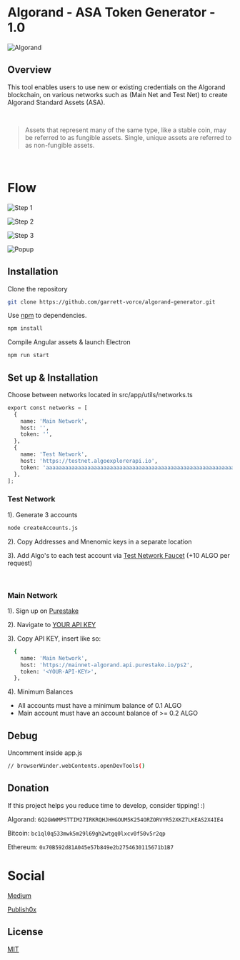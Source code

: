 # Algorand - ASA Token Generator - 1.0

![Algorand](https://www.algorand.com/assets/media-kit/logos/full/png/algorand_full_logo_white.png)

## Overview

This tool enables users to use new or existing credentials on the Algorand blockchain, on various networks such as (Main Net and Test Net) to create Algorand Standard Assets (ASA).

<br/>

> Assets that represent many of the same type, like a stable coin, may be referred to as fungible assets. Single, unique assets are referred to as non-fungible assets.

<br/>

# Flow

![Step 1](https://raw.githubusercontent.com/garrett-vorce/algorand-generator/master/src/assets/steps/1/1.png)

![Step 2](https://raw.githubusercontent.com/garrett-vorce/algorand-generator/master/src/assets/steps/2/2.png)

![Step 3](https://raw.githubusercontent.com/garrett-vorce/algorand-generator/master/src/assets/steps/3/3.png)

![Popup](https://raw.githubusercontent.com/garrett-vorce/algorand-generator/master/src/assets/algoExplorer/popup.png)

## Installation

Clone the repository

```bash
git clone https://github.com/garrett-vorce/algorand-generator.git
```

Use [npm](https://www.npmjs.com/) to dependencies.

```bash
npm install
```

Compile Angular assets & launch Electron

```bash
npm run start
```

## Set up & Installation

Choose between networks located in src/app/utils/networks.ts

```python
export const networks = [
  {
    name: 'Main Network',
    host: '',
    token: '',
  },
  {
    name: 'Test Network',
    host: 'https://testnet.algoexplorerapi.io',
    token: 'aaaaaaaaaaaaaaaaaaaaaaaaaaaaaaaaaaaaaaaaaaaaaaaaaaaaaaaaaaaaaaaa',
  },
];

```

### Test Network

1). Generate 3 accounts

```bash
node createAccounts.js
```

2). Copy Addresses and Mnenomic keys in a separate location

3). Add Algo's to each test account via [Test Network Faucet](https://bank.testnet.algorand.network/) (+10 ALGO per request)

<br />

### Main Network

1). Sign up on [Purestake](https://developer.purestake.io/)

2). Navigate to [YOUR API KEY](https://developer.purestake.io/home)

3). Copy API KEY, insert like so:

```bash
  {
    name: 'Main Network',
    host: 'https://mainnet-algorand.api.purestake.io/ps2',
    token: '<YOUR-API-KEY>',
  },
```

4). Minimum Balances

- All accounts must have a minimum balance of 0.1 ALGO
- Main account must have an account balance of >= 0.2 ALGO

## Debug

Uncomment inside app.js

```bash
// browserWinder.webContents.openDevTools()
```

## Donation

If this project helps you reduce time to develop, consider tipping! :)

Algorand: `6Q2GWWMPSTTIM27IRKRQHJHHGOUM5K254ORZORVYR52XKZ7LKEAS2X4IE4`

Bitcoin: `bc1ql0q533mwk5m29l69gh2wtgq0lxcv0f50v5r2qp`

Ethereum: `0x70B592d81A045e57b849e2b2754630115671b1B7`

# Social

[Medium](https://garrettvorce.medium.com/)

[Publish0x](https://www.publish0x.com/garrettv)

## License

[MIT](https://choosealicense.com/licenses/mit/)
